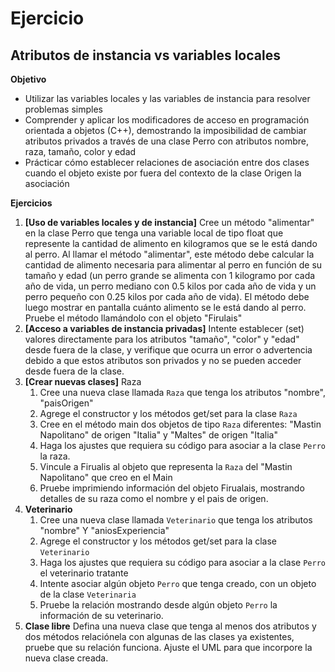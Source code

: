 # Ejercicio

## Atributos de instancia vs variables locales

**Objetivo**
* Utilizar las variables locales y las variables de instancia para resolver problemas simples
* Comprender y aplicar los modificadores de acceso en programación orientada a objetos (C++), demostrando la imposibilidad
de cambiar atributos privados a través de una clase Perro con atributos nombre, raza, tamaño, color y edad
* Prácticar cómo establecer relaciones de asociación entre dos clases cuando el objeto existe por fuera del contexto de la clase Origen
la asociación

**Ejercicios**
1. **[Uso de variables locales y de instancia]** Cree un método "alimentar" en la clase Perro que tenga una variable local de tipo float que represente la cantidad de
   alimento en kilogramos que se le está dando al perro. Al llamar el método "alimentar", este método debe calcular la
   cantidad de alimento necesaria para alimentar al perro en función de su tamaño y edad (un perro grande se alimenta con 1 kilogramo por cada año de vida, un perro mediano con 0.5 kilos por cada año de vida y un perro pequeño con 0.25 kilos por cada año de vida). El método debe luego mostrar en pantalla cuánto alimento se le está dando al perro. Pruebe el método llamándolo con el objeto "Firulais"
2. **[Acceso a variables de instancia privadas]** Intente establecer (set) valores directamente para los atributos "tamaño", "color" y "edad" desde fuera de la clase, y
   verifique que ocurra un error o advertencia debido a que estos atributos son privados y no se pueden acceder desde fuera de la clase.
3. **[Crear nuevas clases]** Raza
   1. Cree una nueva clase llamada `Raza` que tenga los atributos "nombre", "paisOrigen"
   2. Agrege el constructor y los métodos get/set para la clase `Raza`
   3. Cree en el método main dos objetos de tipo `Raza` diferentes: "Mastin Napolitano" de origen "Italia" y "Maltes" de origen "Italia"
   4. Haga los ajustes que requiera su código para asociar a la clase `Perro` la raza.
   5. Vincule a Firualis al objeto que representa la `Raza` del "Mastin Napolitano" que creo en el Main
   6. Pruebe imprimiendo información del objeto Firualais, mostrando detalles de su raza como el nombre y el pais de origen.
4. **Veterinario**
   1. Cree una nueva clase llamada `Veterinario` que tenga los atributos "nombre" Y "aniosExperiencia"
   2. Agrege el constructor y los métodos get/set para la clase `Veterinario`
   3. Haga los ajustes que requiera su código para asociar a la clase `Perro` el veterinario tratante
   4. Intente asociar algún objeto `Perro` que tenga creado, con un objeto de la clase `Veterinaria`
   5. Pruebe la relación mostrando desde algún objeto `Perro` la información de su veterinario.
5. **Clase libre**
  Defina una nueva clase que tenga al menos dos atributos y dos métodos relaciónela con algunas de las clases ya existentes, pruebe que su relación funciona. Ajuste el UML para que incorpore la nueva clase creada. 


